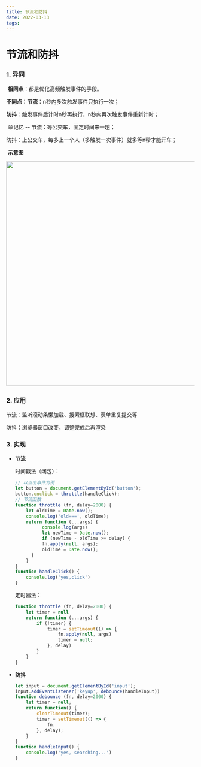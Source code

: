 ```yaml
---
title: 节流和防抖
date: 2022-03-13
tags:
---
```

# 节流和防抖

### 1. 异同

​	__相同点__：都是优化高频触发事件的手段。

​	__不同点__：__节流__：n秒内多次触发事件只执行一次；

​					__防抖__：触发事件后计时n秒再执行，n秒内再次触发事件重新计时； 

​	:smile:记忆  -- 节流：等公交车，固定时间来一趟；

​		  			 防抖：上公交车，每多上一个人（多触发一次事件）就多等n秒才能开车；

​	**示意图**

​	 		 <img src='https://gitee.com/qlHuo/BlogPic/raw/master/img/20201001115350.png' width='600px'/>

### 2. 应用

节流：监听滚动条懒加载、搜索框联想、表单重复提交等

防抖：浏览器窗口改变，调整完成后再渲染

### 3. 实现

* **节流**

  时间戳法（闭包）：

  ```js
  // 以点击事件为例
  let button = document.getElementById('button');
  button.onclick = throttle(handleClick);
  // 节流函数
  function throttle (fn, delay=2000) {
      let oldTime = Date.now();
      console.log('old===', oldTime);
      return function (...args) {
        	console.log(args)
        	let newTime = Date.now();
        	if (newTime - oldTime >= delay) {
          	fn.apply(null, args);
  	        oldTime = Date.now();
      	}
      }
  }
  function handleClick() {
      console.log('yes,click')
  }
  ```

  定时器法：

  ```js
  function throttle (fn, delay=2000) {
      let timer = null
      return function (...args) {
          if (!timer) {
              timer = setTimeout(() => {
                  fn.apply(null, args)
                  timer = null;
              }, delay)
          }
      }
  }
  ```

  

* **防抖**

  ```js
  let input = document.getElementById('input');
  input.addEventListener('keyup', debounce(handleInput))
  function debounce (fn, delay=2000) {
      let timer = null;
      return function() {
          clearTimeout(timer);
          timer = setTimeout(() => {
              fn.
          }, delay);
      }
  }
  function handleInput() {
      console.log('yes, searching...')
  }
  ```

  

































